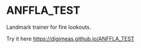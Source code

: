 # ANFFLA_TEST

Landmark trainer for fire lookouts.

Try it here https://digimeas.github.io/ANFFLA_TEST
